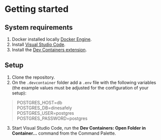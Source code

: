# Getting started

## System requirements
1. Docker installed locally [Docker Engine](https://docs.docker.com/engine/).
2. Install [Visual Studio Code](https://code.visualstudio.com/).
3. Install the [Dev Containers extension](https://marketplace.visualstudio.com/items?itemName=ms-vscode-remote.remote-containers).

## Setup

1. Clone the repository.
2. On the `.devcontainer` folder add a `.env` file with the following variables (the example values must be adjusted for the configuration of your setup):

> POSTGRES_HOST=db  
> POSTGRES_DB=dinesafely  
> POSTGRES_USER=postgres  
> POSTGRES_PASSWORD=postgres

3. Start Visual Studio Code, run the **Dev Containers: Open Folder in Container...** command from the Command Palette.